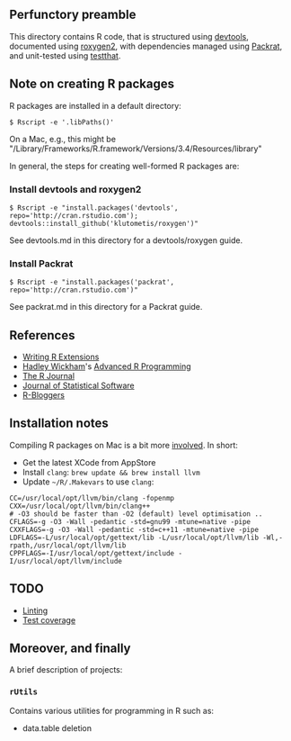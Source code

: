 ## Perfunctory preamble

This directory contains R code, that is structured using [devtools](https://github.com/hadley/devtools), documented using
[roxygen2](https://github.com/klutometis/roxygen), with dependencies managed using [Packrat](https://rstudio.github.io/packrat/),
and unit-tested using [testthat](https://github.com/hadley/testthat). 

## Note on creating R packages

R packages are installed in a default directory:

`$ Rscript -e '.libPaths()'`

On a Mac, e.g., this might be "/Library/Frameworks/R.framework/Versions/3.4/Resources/library"

In general, the steps for creating well-formed R packages are:

### Install devtools and roxygen2

`$ Rscript -e "install.packages('devtools', repo='http://cran.rstudio.com'); devtools::install_github('klutometis/roxygen')"`

See devtools.md in this directory for a devtools/roxygen guide.

### Install Packrat

`$ Rscript -e "install.packages('packrat', repo='http://cran.rstudio.com')"`

See packrat.md in this directory for a Packrat guide.

## References

* [Writing R Extensions](https://cran.r-project.org/doc/manuals/R-exts.html)
* [Hadley Wickham](http://hadley.nz)'s [Advanced R Programming](https://adv-r.hadley.nz)
* [The R Journal](https://journal.r-project.org)
* [Journal of Statistical Software](https://www.jstatsoft.org/index)
* [R-Bloggers](https://www.r-bloggers.com)

## Installation notes

Compiling R packages on Mac is a bit more [involved](https://github.com/Rdatatable/data.table/wiki/Installation). In short:

* Get the latest XCode from AppStore
* Install `clang`: `brew update && brew install llvm`
* Update `~/R/.Makevars` to use `clang`:
```
CC=/usr/local/opt/llvm/bin/clang -fopenmp
CXX=/usr/local/opt/llvm/bin/clang++
# -O3 should be faster than -O2 (default) level optimisation ..
CFLAGS=-g -O3 -Wall -pedantic -std=gnu99 -mtune=native -pipe
CXXFLAGS=-g -O3 -Wall -pedantic -std=c++11 -mtune=native -pipe
LDFLAGS=-L/usr/local/opt/gettext/lib -L/usr/local/opt/llvm/lib -Wl,-rpath,/usr/local/opt/llvm/lib
CPPFLAGS=-I/usr/local/opt/gettext/include -I/usr/local/opt/llvm/include
```

## TODO

* [Linting](https://github.com/jimhester/lintr)
* [Test coverage](https://github.com/r-lib/covr)

## Moreover, and finally

A brief description of projects:

### `rUtils`

Contains various utilities for programming in R such as:
* data.table deletion

